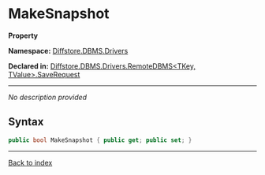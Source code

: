 # MakeSnapshot

**Property**

**Namespace:** [Diffstore.DBMS.Drivers](Diffstore.DBMS.Drivers.md)

**Declared in:** [Diffstore.DBMS.Drivers.RemoteDBMS<TKey, TValue>.SaveRequest](Diffstore.DBMS.Drivers.RemoteDBMS{TKey,TValue}.SaveRequest.md)

------


*No description provided*

## Syntax

```csharp
public bool MakeSnapshot { public get; public set; }
```

------

[Back to index](index.md)
